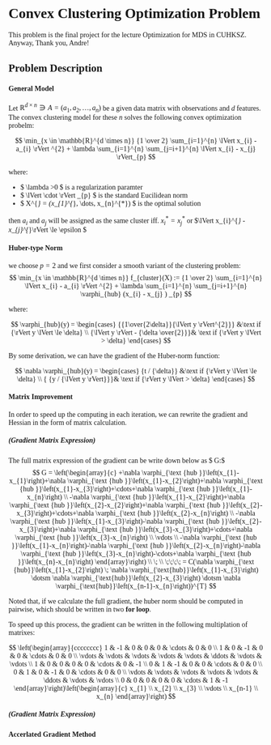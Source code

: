 <span style="font-family: 'Times New Roman'">


# **Convex Clustering Optimization Problem**

This problem is the final project for the lecture Optimization for MDS in CUHKSZ. 
Anyway, Thank you, Andre!  

## **Problem Description**

#### General Model
Let $\mathbb{R}^{d \times n} \ni A = (a_{1},a_{2},\dots,a_{n})$ be a given data matrix with observations and $d$ features. The convex clustering model for these $n$ solves the following convex optimization probelm:

$$
    \min_{x \in \mathbb{R}^{d \times n}} {1 \over 2} \sum_{i=1}^{n} \lVert x_{i} - a_{i} \rVert ^{2} + \lambda \sum_{i=1}^{n} \sum_{j=i+1}^{n} \lVert x_{i} - x_{j} \rVert_{p}
$$

where:
-  $ \lambda >0 $ is a regularization paramter  
-  $ \lVert \cdot \rVert _{p} $ is the standard Eucilidean norm
-  $ X^{*} = (x_{1}^{*}, \dots, x_{n}^{*}) $ is the optimal solution

then $a_{i}$ and $a_{j}$ will be assigned as the same cluster iff.  $x_{i}^{*} = x_{j}^{*}$ or $\lVert x_{i}^{*} - x_{j}^{*}\rVert \le \epsilon $

#### Huber-type Norm
we choose $p = 2$ and we first consider a smooth variant of the clustering problem: 
$$
    \min_{x \in \mathbb{R}^{d \times n}} f_{cluster}(X) := {1 \over 2} \sum_{i=1}^{n} \lVert x_{i} - a_{i} \rVert ^{2} + \lambda \sum_{i=1}^{n} \sum_{j=i+1}^{n} \varphi_{hub}  (x_{i} - x_{j} ) _{p}
$$

where:

$$
     \varphi_{hub}(y) = \begin{cases}
                            {{1\over{2\delta}}{\lVert y \rVert^{2}}} &\text if {\rVert y \lVert \le \delta} \\
                            {\lVert y \rVert - {\delta \over{2}}}& \text if {\rVert y \lVert > \delta}
                        \end{cases}
$$


By some derivation, we can have the gradient of the Huber-norm function:

$$
   \nabla \varphi_{hub}(y) = \begin{cases}
                                {t / {\delta}} &\text if {\rVert y \lVert \le \delta} \\
                                { {y / {\lVert y \rVert}}}& \text if {\rVert y \lVert > \delta}
                            \end{cases}
$$

#### Matrix Improvement 
In order to speed up the computing in each iteration, we can rewrite the gradient and Hessian in the form of matrix calculation.
##### (Gradient Matrix Expression) 
The full matrix expression of the gradient can be write down below as $ G:$ 
$$
G = \left(\begin{array}{c}
+\nabla \varphi_{\text {hub }}\left(x_{1}-x_{1}\right)+\nabla \varphi_{\text {hub }}\left(x_{1}-x_{2}\right)+\nabla \varphi_{\text {hub }}\left(x_{1}-x_{3}\right)+\cdots+\nabla \varphi_{\text {hub }}\left(x_{1}-x_{n}\right) \\
-\nabla \varphi_{\text {hub }}\left(x_{1}-x_{2}\right)+\nabla \varphi_{\text {hub }}\left(x_{2}-x_{2}\right)+\nabla \varphi_{\text {hub }}\left(x_{2}-x_{3}\right)+\cdots+\nabla \varphi_{\text {hub }}\left(x_{2}-x_{n}\right) \\
-\nabla \varphi_{\text {hub }}\left(x_{1}-x_{3}\right)-\nabla \varphi_{\text {hub }}\left(x_{2}-x_{3}\right)+\nabla \varphi_{\text {hub }}\left(x_{3}-x_{3}\right)+\cdots+\nabla \varphi_{\text {hub }}\left(x_{3}-x_{n}\right) \\
\vdots \\
-\nabla \varphi_{\text {hub }}\left(x_{1}-x_{n}\right)-\nabla \varphi_{\text {hub }}\left(x_{2}-x_{n}\right)-\nabla \varphi_{\text {hub }}\left(x_{3}-x_{n}\right)-\cdots+\nabla \varphi_{\text {hub }}\left(x_{n}-x_{n}\right)
\end{array}\right) \\ \; \\ \;\;\;\; =
 C(\nabla \varphi_{\text {hub}}\left(x_{1}-x_{2}\right) \; \nabla \varphi_{\text{hub}}\left(x_{1}-x_{3}\right) \dotsm \nabla \varphi_{\text{hub}}\left(x_{2}-x_{3}\right) \dotsm \nabla \varphi_{\text{hub}}\left(x_{n-1}-x_{n}\right))^{T}
$$

Noted that, if we calculate the full gradient, the huber norm should be computed in pairwise, which should be written in two **for loop**. 

To speed up this process, the gradient can be written in the following multiplation of matrixes: 

$$
\left(\begin{array}{cccccccc}
1 & -1 & 0 & 0 & 0 & \cdots & 0 & 0 \\
1 & 0 & -1 & 0 & 0 & \cdots & 0 & 0 \\
\vdots & \vdots & \vdots & \vdots & \vdots & \ddots & \vdots & \vdots \\
1 & 0 & 0 & 0 & 0 & \cdots & 0 & -1 \\
0 & 1 & -1 & 0 & 0 & \cdots & 0 & 0 \\
0 & 1 & 0 & -1 & 0 & \cdots & 0 & 0 \\
\vdots & \vdots & \vdots & \vdots & \vdots & \ddots & \vdots & \vdots \\
0 & 0 & 0 & 0 & 0 & \cdots & 1 & -1
\end{array}\right)\left(\begin{array}{c}
x_{1} \\
x_{2} \\
x_{3} \\
\vdots \\
x_{n-1} \\
x_{n}
\end{array}\right)
$$

##### (Gradient Matrix Expression) 


#### Accerlated Gradient Method

</span>

